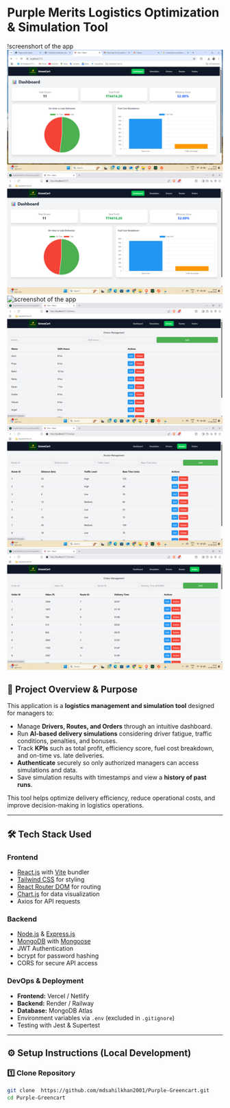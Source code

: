  # Purple Merits Logistics Optimization & Simulation Tool
 !screenshort of the app
 ![screenshot of the app](./screenshorts/Screenshot1.png)
 ![screenshot of the app](./screenshorts/Screenshot2.png)
 ![screenshot of the app](./screenshorts/Screenshot3.png)
 ![screenshot of the app](./screenshorts/Screenshot4.png)
 ![screenshot of the app](./screenshorts/Screenshot5.png)
    ![screenshot of the app](./screenshorts/Screenshot6.png)

## 📌 Project Overview & Purpose
This application is a **logistics management and simulation tool** designed for managers to:
- Manage **Drivers, Routes, and Orders** through an intuitive dashboard.
- Run **AI-based delivery simulations** considering driver fatigue, traffic conditions, penalties, and bonuses.
- Track **KPIs** such as total profit, efficiency score, fuel cost breakdown, and on-time vs. late deliveries.
- **Authenticate** securely so only authorized managers can access simulations and data.
- Save simulation results with timestamps and view a **history of past runs**.

This tool helps optimize delivery efficiency, reduce operational costs, and improve decision-making in logistics operations.

---

## 🛠 Tech Stack Used
### **Frontend**
- [React.js](https://react.dev/) with [Vite](https://vitejs.dev/) bundler
- [Tailwind CSS](https://tailwindcss.com/) for styling
- [React Router DOM](https://reactrouter.com/) for routing
- [Chart.js](https://www.chartjs.org/) for data visualization
- Axios for API requests

### **Backend**
- [Node.js](https://nodejs.org/) & [Express.js](https://expressjs.com/)
- [MongoDB](https://www.mongodb.com/) with [Mongoose](https://mongoosejs.com/)
- JWT Authentication
- bcrypt for password hashing
- CORS for secure API access

### **DevOps & Deployment**
- **Frontend:** Vercel / Netlify
- **Backend:** Render / Railway
- **Database:** MongoDB Atlas
- Environment variables via `.env` (excluded in `.gitignore`)
- Testing with Jest & Supertest

---

## ⚙ Setup Instructions (Local Development)

### 1️⃣ Clone Repository
```bash
git clone  https://github.com/mdsahilkhan2001/Purple-Greencart.git
cd Purple-Greencart
